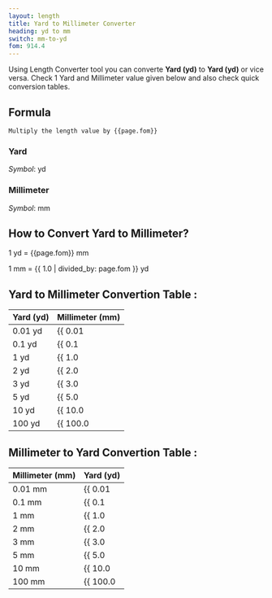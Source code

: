 ```yaml
---
layout: length
title: Yard to Millimeter Converter
heading: yd to mm
switch: mm-to-yd
fom: 914.4
---
```


Using Length Converter tool you can converte **Yard (yd)** to **Yard (yd)** or vice versa. Check 1 Yard and Millimeter value given below and also check quick conversion tables.

## Formula
`Multiply the length value by {{page.fom}}`

### Yard
*Symbol*: yd

### Millimeter
*Symbol*: mm

## How to Convert Yard to Millimeter?
1 yd = {{page.fom}} mm

1 mm = {{ 1.0 | divided_by: page.fom }} yd

## Yard to Millimeter Convertion Table :

| Yard (yd) | Millimeter (mm) |
| ---- | ---- |
| 0.01 yd | {{ 0.01 | times: page.fom | round: 12 }} mm |
| 0.1 yd | {{ 0.1 | times: page.fom | round: 12 }} mm |
| 1 yd | {{ 1.0 | times: page.fom | round: 12 }} mm |
| 2 yd | {{ 2.0 | times: page.fom | round: 12 }} mm |
| 3 yd | {{ 3.0 | times: page.fom | round: 12 }} mm |
| 5 yd | {{ 5.0 | times: page.fom | round: 12 }} mm |
| 10 yd | {{ 10.0 | times: page.fom | round: 12 }} mm |
| 100 yd | {{ 100.0 | times: page.fom | round: 12 }} mm |

## Millimeter to Yard Convertion Table :

| Millimeter (mm) | Yard (yd) |
| ---- | ---- |
| 0.01 mm | {{ 0.01 | divided_by: page.fom | round: 12 }} yd |
| 0.1 mm | {{ 0.1 | divided_by: page.fom | round: 12 }} yd |
| 1 mm | {{ 1.0 | divided_by: page.fom | round: 12 }} yd |
| 2 mm | {{ 2.0 | divided_by: page.fom | round: 12 }} yd |
| 3 mm | {{ 3.0 | divided_by: page.fom | round: 12 }} yd |
| 5 mm | {{ 5.0 | divided_by: page.fom | round: 12 }} yd |
| 10 mm | {{ 10.0 | divided_by: page.fom | round: 12 }} yd |
| 100 mm | {{ 100.0 | divided_by: page.fom | round: 12 }} yd |

<script>
selectInput[6].selected = true
selectOutput[2].selected = true
</script>
